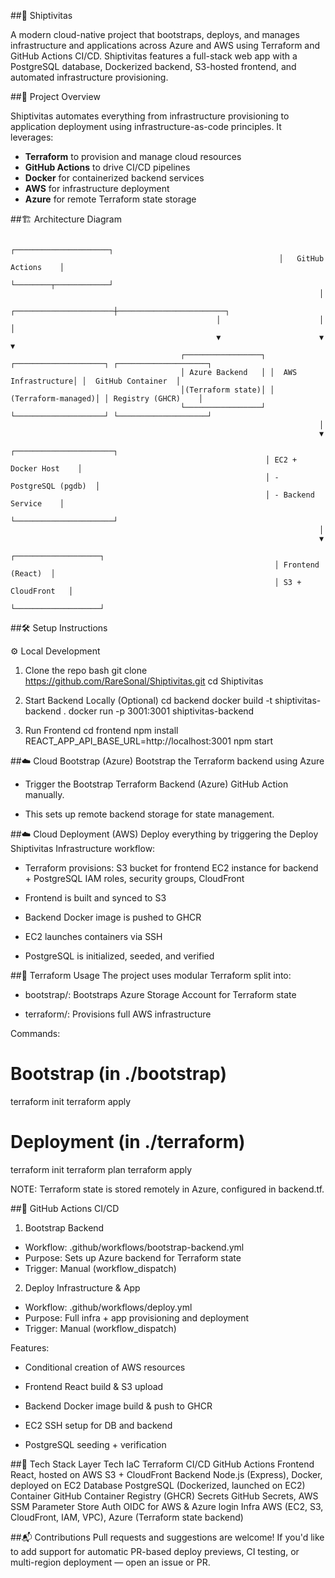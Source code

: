 ##🚀 Shiptivitas

A modern cloud-native project that bootstraps, deploys, and manages infrastructure and applications across Azure and AWS using Terraform and GitHub Actions CI/CD. 
Shiptivitas features a full-stack web app with a PostgreSQL database, Dockerized backend, S3-hosted frontend, and automated infrastructure provisioning.

##📌 Project Overview

Shiptivitas automates everything from infrastructure provisioning to application deployment using infrastructure-as-code principles. It leverages:

- **Terraform** to provision and manage cloud resources
- **GitHub Actions** to drive CI/CD pipelines
- **Docker** for containerized backend services
- **AWS** for infrastructure deployment
- **Azure** for remote Terraform state storage

##🏗️ Architecture Diagram

                                                                ┌─────────────────────┐
                                                                │   GitHub Actions    │
                                                                └────────┬────────────┘
                                                                         │
                                                  ┌──────────────────────┼────────────────────────┐
                                                  │                      │                        │
                                                  ▼                      ▼                        ▼
                                          ┌─────────────────┐ ┌────────────────────┐ ┌────────────────────┐
                                          │ Azure Backend   │ │  AWS Infrastructure│ │  GitHub Container  │
                                          │(Terraform state)│ │ (Terraform-managed)│ │ Registry (GHCR)    │
                                          └─────────────────┘ └────────────────────┘ └────────────────────┘
                                                                         │
                                                                         ▼
                                                             ┌──────────────────────┐
                                                             │ EC2 + Docker Host    │
                                                             │ - PostgreSQL (pgdb)  │
                                                             │ - Backend Service    │   
                                                             └──────────────────────┘
                                                                         │
                                                                         ▼
                                                               ┌───────────────────┐
                                                               │ Frontend (React)  │
                                                               │ S3 + CloudFront   │
                                                               └───────────────────┘



##🛠️ Setup Instructions

⚙️ Local Development

1. Clone the repo
   bash
   git clone https://github.com/RareSonal/Shiptivitas.git
   cd Shiptivitas

2. Start Backend Locally (Optional)
   cd backend
   docker build -t shiptivitas-backend .
   docker run -p 3001:3001 shiptivitas-backend

3. Run Frontend
   cd frontend
   npm install
   REACT_APP_API_BASE_URL=http://localhost:3001 npm start

##☁️ Cloud Bootstrap (Azure)
Bootstrap the Terraform backend using Azure

   - Trigger the Bootstrap Terraform Backend (Azure) GitHub Action manually.
     
   - This sets up remote backend storage for state management.

##☁️ Cloud Deployment (AWS)
Deploy everything by triggering the Deploy Shiptivitas Infrastructure workflow:

   - Terraform provisions:
     S3 bucket for frontend
     EC2 instance for backend + PostgreSQL
     IAM roles, security groups, CloudFront

   - Frontend is built and synced to S3

   - Backend Docker image is pushed to GHCR

   - EC2 launches containers via SSH

   - PostgreSQL is initialized, seeded, and verified

##🧱 Terraform Usage
The project uses modular Terraform split into:

  - bootstrap/: Bootstraps Azure Storage Account for Terraform state

  - terraform/: Provisions full AWS infrastructure

Commands:

# Bootstrap (in ./bootstrap)

terraform init
terraform apply

# Deployment (in ./terraform)

terraform init
terraform plan
terraform apply

NOTE: Terraform state is stored remotely in Azure, configured in backend.tf.

##🤖 GitHub Actions CI/CD
1. Bootstrap Backend
  - Workflow: .github/workflows/bootstrap-backend.yml
  - Purpose: Sets up Azure backend for Terraform state
  - Trigger: Manual (workflow_dispatch)

2. Deploy Infrastructure & App
  - Workflow: .github/workflows/deploy.yml
  - Purpose: Full infra + app provisioning and deployment
  - Trigger: Manual (workflow_dispatch)

Features:

- Conditional creation of AWS resources

- Frontend React build & S3 upload

- Backend Docker image build & push to GHCR

- EC2 SSH setup for DB and backend

- PostgreSQL seeding + verification

##🧰 Tech Stack
Layer	          Tech
IaC	            Terraform
CI/CD	          GitHub Actions
Frontend	      React, hosted on AWS S3 + CloudFront
Backend	        Node.js (Express), Docker, deployed on EC2
Database	      PostgreSQL (Dockerized, launched on EC2)
Container	      GitHub Container Registry (GHCR)
Secrets	        GitHub Secrets, AWS SSM Parameter Store
Auth	          OIDC for AWS & Azure login
Infra	          AWS (EC2, S3, CloudFront, IAM, VPC), Azure (Terraform state backend)

##📬 Contributions
Pull requests and suggestions are welcome! If you'd like to add support for automatic PR-based deploy previews, CI testing, or multi-region deployment — open an issue or PR.






